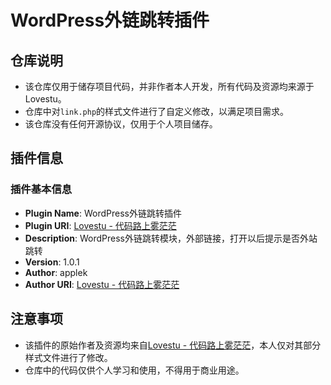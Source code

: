 # WordPress外链跳转插件

## 仓库说明
- 该仓库仅用于储存项目代码，并非作者本人开发，所有代码及资源均来源于Lovestu。
- 仓库中对`link.php`的样式文件进行了自定义修改，以满足项目需求。
- 该仓库没有任何开源协议，仅用于个人项目储存。

## 插件信息

### 插件基本信息
- **Plugin Name**: WordPress外链跳转插件
- **Plugin URI**: [Lovestu - 代码路上雾茫茫](https://www.lovestu.com) 
- **Description**: WordPress外链跳转模块，外部链接，打开以后提示是否外站跳转
- **Version**: 1.0.1
- **Author**: applek
- **Author URI**: [Lovestu - 代码路上雾茫茫](https://www.lovestu.com) 

## 注意事项
- 该插件的原始作者及资源均来自[Lovestu - 代码路上雾茫茫](https://www.lovestu.com)，本人仅对其部分样式文件进行了修改。
- 仓库中的代码仅供个人学习和使用，不得用于商业用途。